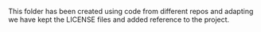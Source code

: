 This folder has been created using code from different repos and
adapting we have kept the LICENSE files and added reference to the
project.
